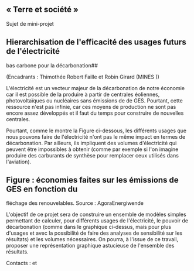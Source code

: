 ## « Terre et société »

Sujet de mini-projet

## Hierarchisation de l\'efficacité des usages futurs de l\'électricité
bas carbone pour la décarbonation## 

(Encadrants : Thimothée Robert Faille et Robin Girard (MINES ))

L'électricité est un vecteur majeur de la décarbonation de notre
économie car il est possible de la produire à partir de centrales
éoliennes, photovoltaïques ou nucléaires sans émissions de de GES.
Pourtant, cette ressource n'est pas infinie, car ces moyens de
production ne sont pas encore assez développés et il faut du temps pour
construire de nouvelles centrales.

Pourtant, comme le montre la Figure ci-dessous, les différents usages
que nous pouvons faire de l'électricité n'ont pas le même impact en
termes de décarbonation. Par ailleurs, ils impliquent des volumes
d'électricité qui peuvent être impossibles à obtenir (comme par exemple
si l'on imagine produire des carburants de synthèse pour remplacer ceux
utilisés dans l'aviation).

## Figure : économies faites sur les émissions de GES en fonction du
fléchage des renouvelables. Source : AgoraEnergiwende

L'objectif de ce projet sera de construire un ensemble de modèles
simples permettant de calculer, pour différents usages de l'électricité,
le pouvoir de décarbonation (comme dans le graphique ci-dessus, mais
pour plus d'usages et avec la possibilité de faire des analyses de
sensibilité sur les résultats) et les volumes nécessaires. On pourra, à
l'issue de ce travail, proposer une représentation graphique astucieuse
de l'ensemble des résultats.

Contacts : et
